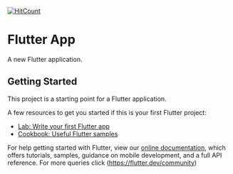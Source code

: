 [![HitCount](http://hits.dwyl.com/Potential17/https://githubcom/Potential17/Flutter-app.svg)](http://hits.dwyl.com/Potential17/https://githubcom/Potential17/Flutter-app)

# Flutter App

A new Flutter application.

## Getting Started

This project is a starting point for a Flutter application.

A few resources to get you started if this is your first Flutter project:

- [Lab: Write your first Flutter app](https://flutter.dev/docs/get-started/codelab)
- [Cookbook: Useful Flutter samples](https://flutter.dev/docs/cookbook)

For help getting started with Flutter, view our
[online documentation](https://flutter.dev/docs), which offers tutorials,
samples, guidance on mobile development, and a full API reference.
For more queries click (https://flutter.dev/community)
